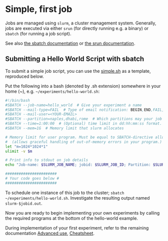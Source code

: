 # Simple, first job
Jobs are managed using `slurm`, a cluster management system. Generally, jobs are executed via either `srun` (for directly running e.g. a binary) or `sbatch` (for running a job script).

See also [the sbatch documentation](https://slurm.schedmd.com/sbatch.html) or [the srun documentation](https://slurm.schedmd.com/srun.html).

## Submitting a Hello World Script with sbatch

To submit a simple job script, you can use the [simple.sh](/example-scripts/simple.sh) as a template, reproduced below.

Put the following into a bash (denoted by .sh extension) somewhere in your home (~), e.g. `~/experiments/hello-world.sh`:
```bash
#!/bin/bash
#SBATCH --job-name=hello_world  # Give your experiment a name
#SBATCH --mail-type=FAIL  # Type of email notification: BEGIN,END,FAIL,ALL,NONE
#SBATCH --mail-user=<YOUR-EMAIL>
#SBATCH --partition=naples,dhabi,rome  # Which partitions may your job be scheduled on
#SBATCH --time=1:00:00  # (Optional) time limit in dd:hh:mm:ss format. Make sure to keep an eye on your jobs (using 'squeue -u $(whoami)') anyways.
#SBATCH --mem=1G  # Memory limit that slurm allocates

# Memory limit for user program. Must be equal to SBATCH-directive allocation.
#  (allows graceful handling of out-of-memory errors in your program.)
let "m=1024*1024*1"
ulimit -v $m

# Print info to stdout on job details
echo "Job-name: $SLURM_JOB_NAME; jobid: $SLURM_JOB_ID; Partition: $SLURM_JOB_PARTITION; No. Nodes: $SLURM_JOB_NUM_NODES; Node: $SLURM_JOB_NODELIST; Memory per Node: ${SLURM_MEM_PER_NODE}MB; Start-time: $(date); Hostname: $(hostname)"

#######################
# Your code goes below #
#######################
```

To schedule one instance of this job to the cluster; `sbatch ~/experiments/hello-world.sh`. Investigate the resulting output named `slurm-$jobid.out`.

Now you are ready to begin implementing your own experiments by calling the required programs at the bottom of the hello-world example.

During implementation of your first experiment, refer to the remaining documentation [Advanced use](/usage/ADVANCED.md), [Cheatsheet](/usage/CHEAT-SHEET.md).